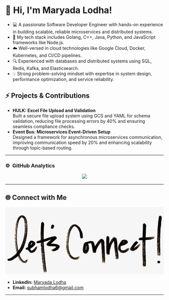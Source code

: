 # 👋 Hi, I'm Maryada Lodha!  

- 💻 A passionate Software Developer Engineer with hands-on experience in building scalable, reliable microservices and distributed systems.  
- 🔧 My tech stack includes Golang, C++, Java, Python, and JavaScript frameworks like Node.js.  
- ☁️ Well-versed in cloud technologies like Google Cloud, Docker, Kubernetes, and CI/CD pipelines.  
- 🔍 Experienced with databases and distributed systems using SQL, Redis, Kafka, and Elasticsearch.  
- 💡 Strong problem-solving mindset with expertise in system design, performance optimization, and service reliability.   

## ⚡ Projects & Contributions
- **HULK: Excel File Upload and Validation**  
  Built a secure file upload system using GCS and YAML for schema validation, reducing file processing errors by 40% and ensuring seamless compliance checks.  
- **Event Bus: Microservices Event-Driven Setup**  
  Designed a framework for asynchronous microservices communication, improving communication speed by 20% and enhancing scalability through topic-based routing.  

---

### ⚙️ &nbsp;GitHub Analytics
<p align="center">
<a href="https://github.com/maryada-lodha-5006976">
  <img height="160em" src="https://github-readme-stats-eight-theta.vercel.app/api?username=maryada-lodha-5006976&show_icons=true&theme=algolia&include_all_commits=true&count_private=true"/>
  
  

</a>
</p>

---

## 🌐 Connect with Me  
![connect-with-me.png](./connect-with-me.png.png)

- **LinkedIn:** [Maryada Lodha](www.linkedin.com/in/maryada-jain-a86285190)  
- **Email:** [subhamlodha6@gmail.com](mailto:subhamlodha6@gmail.com)  

---

